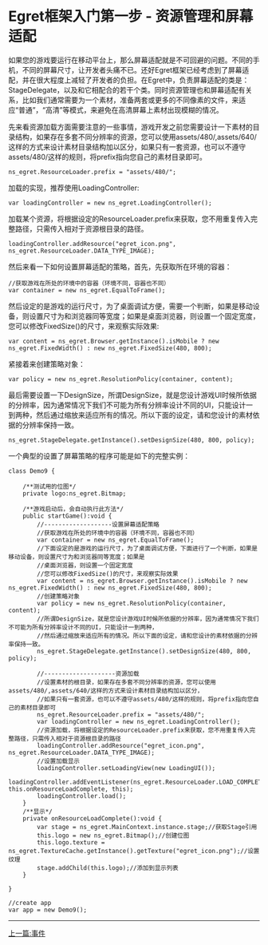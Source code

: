 Egret框架入门第一步 - 资源管理和屏幕适配
===============

如果您的游戏要运行在移动平台上，那么屏幕适配就是不可回避的问题。不同的手机，不同的屏幕尺寸，让开发者头痛不已。还好Egret框架已经考虑到了屏幕适配，并在很大程度上减轻了开发者的负担。在Egret中，负责屏幕适配的类是：StageDelegate，以及和它相配合的若干个类。同时资源管理也和屏幕适配有关系，比如我们通常需要为一个素材，准备两套或更多的不同像素的文件，来适应“普通”，“高清”等模式，来避免在高清屏幕上素材出现模糊的情况。

先来看资源加载方面需要注意的一些事情，游戏开发之前您需要设计一下素材的目录结构，如果存在多套不同分辨率的资源，您可以使用assets/480/,assets/640/这样的方式来设计素材目录结构加以区分，如果只有一套资源，也可以不遵守assets/480/这样的规则，将prefix指向您自己的素材目录即可。

```
ns_egret.ResourceLoader.prefix = "assets/480/";
```

加载的实现，推荐使用LoadingController:

```
var loadingController = new ns_egret.LoadingController();
```

加载某个资源，将根据设定的ResourceLoader.prefix来获取，您不用重复传入完整路径，只需传入相对于资源根目录的路径。
```
loadingController.addResource("egret_icon.png", ns_egret.ResourceLoader.DATA_TYPE_IMAGE);
```

然后来看一下如何设置屏幕适配的策略，首先，先获取所在环境的容器：

```
//获取游戏在所处的环境中的容器（环境不同，容器也不同）
var container = new ns_egret.EqualToFrame();
```

然后设定的是游戏的运行尺寸，为了桌面调试方便，需要一个判断，如果是移动设备，则设置尺寸为和浏览器同等宽度；如果是桌面浏览器，则设置一个固定宽度，您可以修改FixedSize()的尺寸，来观察实际效果:

```
var content = ns_egret.Browser.getInstance().isMobile ? new ns_egret.FixedWidth() : new ns_egret.FixedSize(480, 800);
```

紧接着来创建策略对象：

```
var policy = new ns_egret.ResolutionPolicy(container, content);
```

最后需要设置一下DesignSize，所谓DesignSize，就是您设计游戏UI时候所依据的分辨率，因为通常情况下我们不可能为所有分辨率设计不同的UI，只能设计一到两种，然后通过缩放来适应所有的情况。所以下面的设定，请和您设计的素材依据的分辨率保持一致。

```
ns_egret.StageDelegate.getInstance().setDesignSize(480, 800, policy);
```

一个典型的设置了屏幕策略的程序可能是如下的完整实例：

```
class Demo9 {

    /**测试用的位图*/
    private logo:ns_egret.Bitmap;

    /**游戏启动后，会自动执行此方法*/
    public startGame():void {
        //-------------------设置屏幕适配策略
        //获取游戏在所处的环境中的容器（环境不同，容器也不同）
        var container = new ns_egret.EqualToFrame();
        //下面设定的是游戏的运行尺寸，为了桌面调试方便，下面进行了一个判断，如果是移动设备，则设置尺寸为和浏览器同等宽度；如果是
        //桌面浏览器，则设置一个固定宽度
        //您可以修改FixedSize()的尺寸，来观察实际效果
        var content = ns_egret.Browser.getInstance().isMobile ? new ns_egret.FixedWidth() : new ns_egret.FixedSize(480, 800);
        //创建策略对象
        var policy = new ns_egret.ResolutionPolicy(container, content);
        //所谓DesignSize，就是您设计游戏UI时候所依据的分辨率，因为通常情况下我们不可能为所有分辨率设计不同的UI，只能设计一到两种，
        //然后通过缩放来适应所有的情况。所以下面的设定，请和您设计的素材依据的分辨率保持一致。
        ns_egret.StageDelegate.getInstance().setDesignSize(480, 800, policy);

        //--------------------资源加载
        //设置素材的根目录，如果存在多套不同分辨率的资源，您可以使用assets/480/,assets/640/这样的方式来设计素材目录结构加以区分，
        //如果只有一套资源，也可以不遵守assets/480/这样的规则，将prefix指向您自己的素材目录即可
        ns_egret.ResourceLoader.prefix = "assets/480/";
        var loadingController = new ns_egret.LoadingController();
        //资源加载，将根据设定的ResourceLoader.prefix来获取，您不用重复传入完整路径，只需传入相对于资源根目录的路径
        loadingController.addResource("egret_icon.png", ns_egret.ResourceLoader.DATA_TYPE_IMAGE);
        //设置加载显示
        loadingController.setLoadingView(new LoadingUI());
        loadingController.addEventListener(ns_egret.ResourceLoader.LOAD_COMPLETE, this.onResourceLoadComplete, this);
        loadingController.load();
    }
    /**显示*/
    private onResourceLoadComplete():void {
        var stage = ns_egret.MainContext.instance.stage;//获取Stage引用
        this.logo = new ns_egret.Bitmap();//创建位图
        this.logo.texture = ns_egret.TextureCache.getInstance().getTexture("egret_icon.png");//设置纹理
        stage.addChild(this.logo);//添加到显示列表
    }

}

//create app
var app = new Demo9();
```

- - -

[上一篇:事件](https://github.com/NeoGuo/html5-documents/blob/master/egret/08-event.md)
